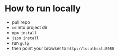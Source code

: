 # How to run locally

- pull repo
- `cd` into project dir
- `npm install`
- `jspm install`
- run `gulp`
- then point your browser to `http://localhost:8080`

